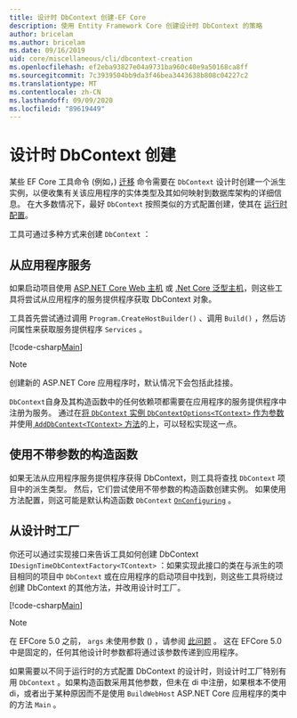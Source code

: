 ```yaml
---
title: 设计时 DbContext 创建-EF Core
description: 使用 Entity Framework Core 创建设计时 DbContext 的策略
author: bricelam
ms.author: bricelam
ms.date: 09/16/2019
uid: core/miscellaneous/cli/dbcontext-creation
ms.openlocfilehash: ef2eba93827e04a9731ba960c40e9a50168ca8ff
ms.sourcegitcommit: 7c3939504bb9da3f46bea3443638b808c04227c2
ms.translationtype: MT
ms.contentlocale: zh-CN
ms.lasthandoff: 09/09/2020
ms.locfileid: "89619449"
---
```

# <a name="design-time-dbcontext-creation"></a>设计时 DbContext 创建

某些 EF Core 工具命令 (例如，) [迁移][1] 命令需要在 `DbContext` 设计时创建一个派生实例，以便收集有关该应用程序的实体类型及其如何映射到数据库架构的详细信息。 在大多数情况下，最好 `DbContext` 按照类似的方式配置创建，使其在 [运行时配置][2]。

工具可通过多种方式来创建 `DbContext` ：

## <a name="from-application-services"></a>从应用程序服务

如果启动项目使用 [ASP.NET Core Web 主机][3] 或 [.Net Core 泛型主机][4]，则这些工具将尝试从应用程序的服务提供程序获取 DbContext 对象。

工具首先尝试通过调用 `Program.CreateHostBuilder()` 、调用 `Build()` ，然后访问属性来获取服务提供程序 `Services` 。

[!code-csharp[Main](../../../../samples/core/Miscellaneous/CommandLine/ApplicationService.cs)]

> [!NOTE]
> 创建新的 ASP.NET Core 应用程序时，默认情况下会包括此挂接。

`DbContext`自身及其构造函数中的任何依赖项都需要在应用程序的服务提供程序中注册为服务。 通过在[将 `DbContext` 实例 `DbContextOptions<TContext>` 作为参数][5]并使用[ `AddDbContext<TContext>` 方法][6]的上，可以轻松实现这一点。

## <a name="using-a-constructor-with-no-parameters"></a>使用不带参数的构造函数

如果无法从应用程序服务提供程序获得 DbContext，则工具将查找 `DbContext` 项目中的派生类型。 然后，它们尝试使用不带参数的构造函数创建实例。 如果使用方法配置，则这可能是默认构造函数 `DbContext` [`OnConfiguring`][7] 。

## <a name="from-a-design-time-factory"></a>从设计时工厂

你还可以通过实现接口来告诉工具如何创建 DbContext `IDesignTimeDbContextFactory<TContext>` ：如果实现此接口的类在与派生的项目相同的项目中 `DbContext` 或在应用程序的启动项目中找到，则这些工具将绕过创建 DbContext 的其他方法，并改用设计时工厂。

[!code-csharp[Main](../../../../samples/core/Miscellaneous/CommandLine/BloggingContextFactory.cs)]

> [!NOTE]
> 在 EFCore 5.0 之前， `args` 未使用参数 () ，请参阅 [此问题][8] 。
> 这在 EFCore 5.0 中是固定的，任何其他设计时参数都将通过该参数传递到应用程序。

如果需要以不同于运行时的方式配置 DbContext 的设计时，则设计时工厂特别有用 `DbContext` 。如果构造函数采用其他参数，但未在 di 中注册，如果根本不使用 di，或者出于某种原因而不是使用 `BuildWebHost` ASP.NET Core 应用程序的类中的方法 `Main` 。

  [1]: xref:core/managing-schemas/migrations/index
  [2]: xref:core/miscellaneous/configuring-dbcontext
  [3]: /aspnet/core/fundamentals/host/web-host
  [4]: /aspnet/core/fundamentals/host/generic-host
  [5]: xref:core/miscellaneous/configuring-dbcontext#constructor-argument
  [6]: xref:core/miscellaneous/configuring-dbcontext#using-dbcontext-with-dependency-injection
  [7]: xref:core/miscellaneous/configuring-dbcontext#onconfiguring
  [8]: https://github.com/aspnet/EntityFrameworkCore/issues/8332
